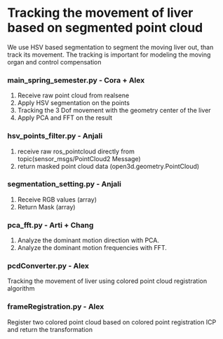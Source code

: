 # Tracking the movement of liver based on segmented point cloud

We use HSV based segmentation to segment the moving liver out, than track its movement.
The tracking is important for modeling the moving organ and control compensation

### main_spring_semester.py - Cora + Alex

1) Receive raw point cloud from realsene
2) Apply HSV segmentation on the points  
3) Tracking the 3 Dof movement with the geometry center of the liver
4) Apply PCA and FFT on the result

### hsv_points_filter.py - Anjali
1) receive raw ros_pointcloud directly from topic(sensor_msgs/PointCloud2 Message)  
2) return masked point cloud data (open3d.geometry.PointCloud)  

### segmentation_setting.py - Anjali
1) Receive RGB values (array)  
2) Return Mask (array)  

### pca_fft.py - Arti + Chang
1) Analyze the dominant motion direction with PCA.
2) Analyze the dominant motion frequencies with FFT.

### pcdConverter.py - Alex
Tracking the movement of liver using colored point cloud registration algorithm

### frameRegistration.py -  Alex
Register two colored point cloud based on colored point registration ICP and return the transformation
